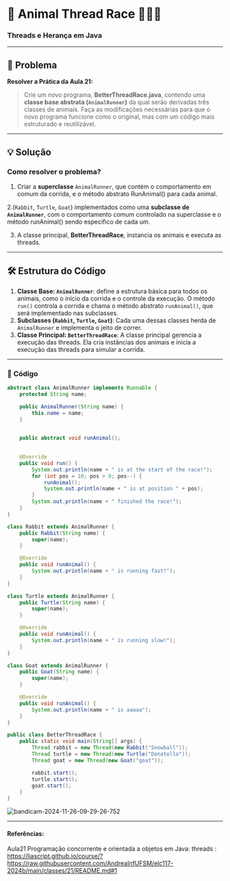 # 🏁 **Animal Thread Race** 🐇🐢🐐
### **Threads e Herança em Java**

---

## **📖 Problema**  
**Resolver a Prática da Aula 21:**  
> Crie um novo programa, **BetterThreadRace.java**, contendo uma **classe base abstrata (`AnimalRunner`)** da qual serão derivadas três classes de animais. Faça as modificações necessárias para que o novo programa funcione como o original, mas com um código mais estruturado e reutilizável.

---

## **💡 Solução**  
 

### **Como resolver o problema?**
1. Criar a **superclasse** `AnimalRunner`, que contém o comportamento em comum da corrida, e o método abstrato RunAnimal() para cada animal.  

2.(`Rabbit`, `Turtle`, `Goat`) implementados como uma **subclasse de `AnimalRunner`**,  com o comportamento comum controlado na superclasse e o método runAnimal() sendo específico de cada um.

3. A classe principal, **BetterThreadRace**, instancia os animais e executa as threads.

---

## **🛠️ Estrutura do Código**

1. **Classe Base: `AnimalRunner`**: define a estrutura básica para todos os animais, como o início da corrida e o controle da execução. O método `run()` controla a corrida e chama o método abstrato `runAnimal()`, que será implementado nas subclasses.
2. **Subclasses (`Rabbit`, `Turtle`, `Goat`)**: Cada uma dessas classes herda de `AnimalRunner` e implementa o jeito de correr.
3. **Classe Principal: `BetterThreadRace`**: A classe principal gerencia a execução das threads. Ela cria instâncias dos animais e inicia a execução das threads para simular a corrida.

---


### 📜 **Código**

```java
abstract class AnimalRunner implements Runnable {
    protected String name;

    public AnimalRunner(String name) {
        this.name = name;
    }

   
    public abstract void runAnimal();

    
    @Override
    public void run() {
        System.out.println(name + " is at the start of the race!");
        for (int pos = 10; pos > 0; pos--) {
            runAnimal();
            System.out.println(name + " is at position " + pos);
        }
        System.out.println(name + " finished the race!");
    }
}

class Rabbit extends AnimalRunner {
    public Rabbit(String name) {
        super(name);
    }

    @Override
    public void runAnimal() {
        System.out.println(name + " is running fast!");
    }
}

class Turtle extends AnimalRunner {
    public Turtle(String name) {
        super(name);
    }

    @Override
    public void runAnimal() {
        System.out.println(name + " is running slow!");
    }
}

class Goat extends AnimalRunner {
    public Goat(String name) {
        super(name);
    }

    @Override
    public void runAnimal() {
        System.out.println(name + " is aaaaa");
    }
}

public class BetterThreadRace {
    public static void main(String[] args) {
        Thread rabbit = new Thread(new Rabbit("Snowball"));
        Thread turtle = new Thread(new Turtle("Donatello"));
        Thread goat = new Thread(new Goat("goat"));

        rabbit.start();
        turtle.start();
        goat.start();
    }
}

```


![bandicam-2024-11-26-09-29-26-752](https://github.com/user-attachments/assets/3adf9eb3-6c0c-4230-b61b-8737fdeec67e)

---



#### Referências: 

Aula21 Programação concorrente e orientada a objetos em Java: threads : https://liascript.github.io/course/?https://raw.githubusercontent.com/AndreaInfUFSM/elc117-2024b/main/classes/21/README.md#1

